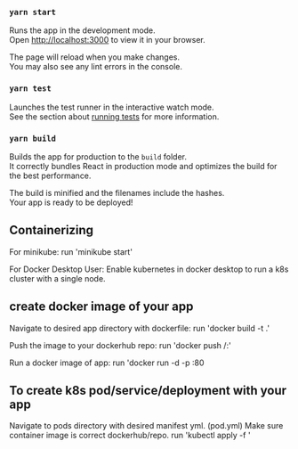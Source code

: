 

### `yarn start`

Runs the app in the development mode.\
Open [http://localhost:3000](http://localhost:3000) to view it in your browser.

The page will reload when you make changes.\
You may also see any lint errors in the console.

### `yarn test`

Launches the test runner in the interactive watch mode.\
See the section about [running tests](https://facebook.github.io/create-react-app/docs/running-tests) for more information.

### `yarn build`

Builds the app for production to the `build` folder.\
It correctly bundles React in production mode and optimizes the build for the best performance.

The build is minified and the filenames include the hashes.\
Your app is ready to be deployed!

## Containerizing

For minikube:
run 'minikube start'

For Docker Desktop User: Enable kubernetes in docker desktop to run a k8s cluster with a single node.

## create docker image of your app
Navigate to desired app directory with dockerfile:
run 'docker build -t <NAME> .'

Push the image to your dockerhub repo:
run 'docker push <DOCKERHUBUSER>/<REPONAME>:<TAG>'

Run a docker image of app:
run 'docker run -d -p <PORTF>:80 <APPNAME>

## To create k8s pod/service/deployment with your app
Navigate to pods directory with desired manifest yml. (pod.yml)
Make sure container image is correct dockerhub/repo.
run 'kubectl apply -f <manifest>'
